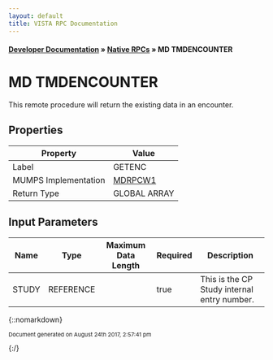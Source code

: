 ```yaml
---
layout: default
title: VISTA RPC Documentation
---
```


#### [Developer Documentation](../index) &#187; [Native RPCs](TableOfContents) &#187; MD TMDENCOUNTER<br/>
# MD TMDENCOUNTER

This remote procedure will return the existing data in an encounter.

## Properties

Property | Value
--- | ---
Label | GETENC
MUMPS Implementation | [MDRPCW1](http://code.osehra.org/dox/Routine_MDRPCW1_source.html)
Return Type | GLOBAL ARRAY


## Input Parameters

Name | Type | Maximum Data Length | Required | Description
--- | --- | --- | --- | ---
STUDY | REFERENCE |  | true | This is the CP Study internal entry number.



{::nomarkdown} <br/><p style="font-size: 11px">Document generated on August 24th 2017, 2:57:41 pm</p>{:/}